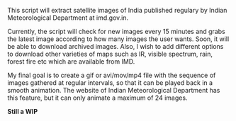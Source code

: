 This script will extract satellite images of India published regulary by Indian Meteorological Department at imd.gov.in.

Currently, the script will check for new images every 15 minutes and grabs the latest image according to how many images the user wants. Soon, it will be able to download archived images. Also, I wish to add different options to download other varieties of maps such as IR, visible spectrum, rain, forest fire etc which are available from IMD.

My final goal is to create a gif or avi/mov/mp4 file with the sequence of images gathered at regular intervals, so that it can be played back in a smooth animation. The website of Indian Meteorological Department has this feature, but it can only animate a maximum of 24 images.

**Still a WIP**